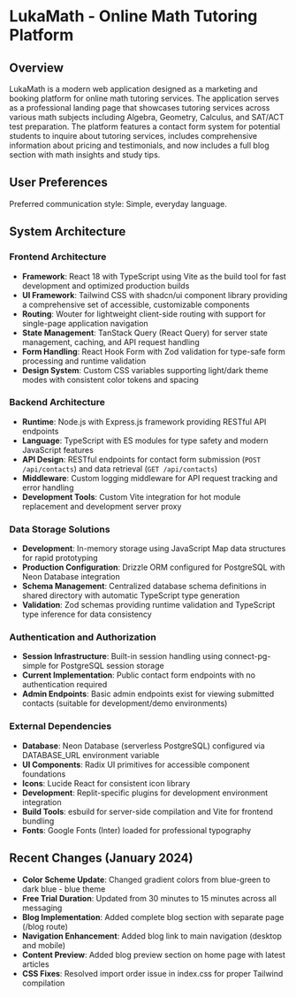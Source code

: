 # LukaMath - Online Math Tutoring Platform

## Overview

LukaMath is a modern web application designed as a marketing and booking platform for online math tutoring services. The application serves as a professional landing page that showcases tutoring services across various math subjects including Algebra, Geometry, Calculus, and SAT/ACT test preparation. The platform features a contact form system for potential students to inquire about tutoring services, includes comprehensive information about pricing and testimonials, and now includes a full blog section with math insights and study tips.

## User Preferences

Preferred communication style: Simple, everyday language.

## System Architecture

### Frontend Architecture
- **Framework**: React 18 with TypeScript using Vite as the build tool for fast development and optimized production builds
- **UI Framework**: Tailwind CSS with shadcn/ui component library providing a comprehensive set of accessible, customizable components
- **Routing**: Wouter for lightweight client-side routing with support for single-page application navigation
- **State Management**: TanStack Query (React Query) for server state management, caching, and API request handling
- **Form Handling**: React Hook Form with Zod validation for type-safe form processing and runtime validation
- **Design System**: Custom CSS variables supporting light/dark theme modes with consistent color tokens and spacing

### Backend Architecture
- **Runtime**: Node.js with Express.js framework providing RESTful API endpoints
- **Language**: TypeScript with ES modules for type safety and modern JavaScript features
- **API Design**: RESTful endpoints for contact form submission (`POST /api/contacts`) and data retrieval (`GET /api/contacts`)
- **Middleware**: Custom logging middleware for API request tracking and error handling
- **Development Tools**: Custom Vite integration for hot module replacement and development server proxy

### Data Storage Solutions
- **Development**: In-memory storage using JavaScript Map data structures for rapid prototyping
- **Production Configuration**: Drizzle ORM configured for PostgreSQL with Neon Database integration
- **Schema Management**: Centralized database schema definitions in shared directory with automatic TypeScript type generation
- **Validation**: Zod schemas providing runtime validation and TypeScript type inference for data consistency

### Authentication and Authorization
- **Session Infrastructure**: Built-in session handling using connect-pg-simple for PostgreSQL session storage
- **Current Implementation**: Public contact form endpoints with no authentication required
- **Admin Endpoints**: Basic admin endpoints exist for viewing submitted contacts (suitable for development/demo environments)

### External Dependencies
- **Database**: Neon Database (serverless PostgreSQL) configured via DATABASE_URL environment variable
- **UI Components**: Radix UI primitives for accessible component foundations
- **Icons**: Lucide React for consistent icon library
- **Development**: Replit-specific plugins for development environment integration
- **Build Tools**: esbuild for server-side compilation and Vite for frontend bundling
- **Fonts**: Google Fonts (Inter) loaded for professional typography

## Recent Changes (January 2024)
- **Color Scheme Update**: Changed gradient colors from blue-green to dark blue - blue theme
- **Free Trial Duration**: Updated from 30 minutes to 15 minutes across all messaging
- **Blog Implementation**: Added complete blog section with separate page (/blog route)
- **Navigation Enhancement**: Added blog link to main navigation (desktop and mobile)
- **Content Preview**: Added blog preview section on home page with latest articles
- **CSS Fixes**: Resolved import order issue in index.css for proper Tailwind compilation